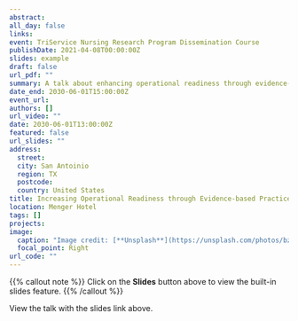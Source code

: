 ```yaml
---
abstract: 
all_day: false
links:
event: TriService Nursing Research Program Dissemination Course
publishDate: 2021-04-08T00:00:00Z
slides: example
draft: false
url_pdf: ""
summary: A talk about enhancing operational readiness through evidence-based practice
date_end: 2030-06-01T15:00:00Z
event_url: 
authors: []
url_video: ""
date: 2030-06-01T13:00:00Z
featured: false
url_slides: ""
address:
  street: 
  city: San Antoinio
  region: TX
  postcode: 
  country: United States
title: Increasing Operational Readiness through Evidence-based Practice
location: Menger Hotel
tags: []
projects:
image:
  caption: "Image credit: [**Unsplash**](https://unsplash.com/photos/bzdhc5b3Bxs)"
  focal_point: Right
url_code: ""
---
```


{{% callout note %}}
Click on the **Slides** button above to view the built-in slides feature.
{{% /callout %}}

View the talk with the slides link above.
